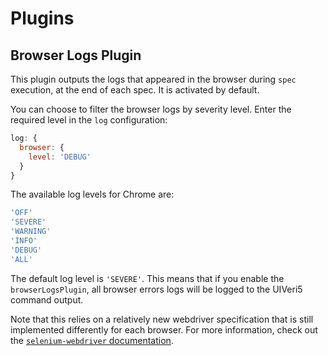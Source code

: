 # Plugins

## Browser Logs Plugin
This plugin outputs the logs that appeared in the browser during `spec` execution, at the end of each spec.
It is activated by default.

You can choose to filter the browser logs by severity level. Enter the required level in the `log` configuration:
```javascript
log: {
  browser: {
    level: 'DEBUG'
  }
}
```

The available log levels for Chrome are:
```javascript
'OFF'
'SEVERE'
'WARNING'
'INFO'
'DEBUG'
'ALL'
```

The default log level is `'SEVERE'`. This means that if you enable the `browserLogsPlugin`,
all browser errors logs will be logged to the UIVeri5 command output.

Note that this relies on a relatively new webdriver specification that is still implemented differently for each browser.
For more information, check out the [`selenium-webdriver` documentation](https://github.com/SeleniumHQ/selenium/wiki/Logging).
